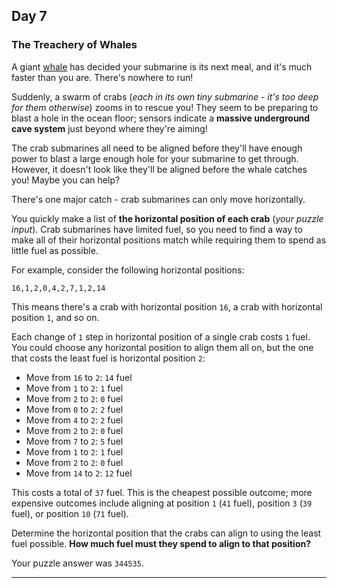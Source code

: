 ## Day 7

### The Treachery of Whales

A giant [whale](https://en.wikipedia.org/wiki/Sperm_whale) has decided your submarine 
is its next meal, and it's much faster than you are. There's nowhere to run!

Suddenly, a swarm of crabs (_each in its own tiny submarine - it's too deep for them 
otherwise_) zooms in to rescue you! They seem to be preparing to blast a hole in the 
ocean floor; sensors indicate a **massive underground cave system** just beyond where 
they're aiming!

The crab submarines all need to be aligned before they'll have enough power to blast 
a large enough hole for your submarine to get through. However, it doesn't look like 
they'll be aligned before the whale catches you! Maybe you can help?

There's one major catch - crab submarines can only move horizontally.

You quickly make a list of **the horizontal position of each crab** (_your puzzle 
input_). Crab submarines have limited fuel, so you need to find a way to make all of 
their horizontal positions match while requiring them to spend as little fuel as 
possible.

For example, consider the following horizontal positions:

`16,1,2,0,4,2,7,1,2,14`

This means there's a crab with horizontal position `16`, a crab with horizontal 
position `1`, and so on.

Each change of `1` step in horizontal position of a single crab costs `1` fuel. You 
could choose any horizontal position to align them all on, but the one that costs 
the least fuel is horizontal position `2`:

- Move from `16` to `2`: `14` fuel
- Move from `1` to `2`: `1` fuel
- Move from `2` to `2`: `0` fuel
- Move from `0` to `2`: `2` fuel
- Move from `4` to `2`: `2` fuel
- Move from `2` to `2`: `0` fuel
- Move from `7` to `2`: `5` fuel
- Move from `1` to `2`: `1` fuel
- Move from `2` to `2`: `0` fuel
- Move from `14` to `2`: `12` fuel

This costs a total of `37` fuel. This is the cheapest possible outcome; more 
expensive outcomes include aligning at position `1` (`41` fuel), position `3` 
(`39` fuel), or position `10` (`71` fuel).

Determine the horizontal position that the crabs can align to using the least 
fuel possible. **How much fuel must they spend to align to that position?**

Your puzzle answer was `344535`.

---


